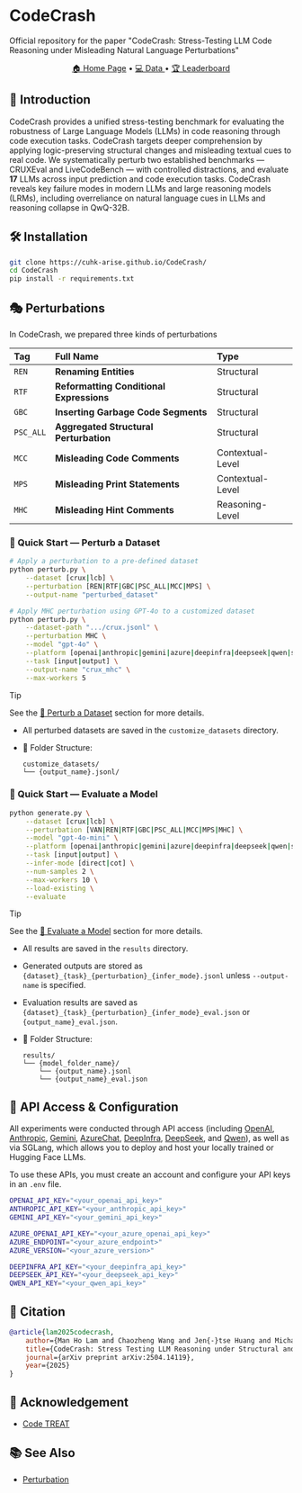 # CodeCrash
Official repository for the paper "CodeCrash: Stress-Testing LLM Code Reasoning under Misleading Natural Language Perturbations"

<p align="center">
    <a href="https://cuhk-arise.github.io/CodeCrash/">🏠 Home Page</a> •
    <a href="https://huggingface.co/datasets/CUHK-ARISE/CodeCrash">💻 Data </a> •
    <a href="https://cuhk-arise.github.io/CodeCrash/leaderboard">🏆 Leaderboard</a>
</p>

## 🧠 Introduction
CodeCrash provides a unified stress-testing benchmark for evaluating the robustness of Large Language Models (LLMs) in code reasoning through code execution tasks. CodeCrash targets deeper comprehension by applying logic-preserving structural changes and misleading textual cues to real code. We systematically perturb two established benchmarks — CRUXEval and LiveCodeBench — with controlled distractions, and evaluate **17** LLMs across input prediction and code execution tasks. CodeCrash reveals key failure modes in modern LLMs and large reasoning models (LRMs), including overreliance on natural language cues in LLMs and reasoning collapse in QwQ-32B.

## 🛠️ Installation
```bash
git clone https://cuhk-arise.github.io/CodeCrash/
cd CodeCrash
pip install -r requirements.txt
```

## 🎭 Perturbations
In CodeCrash, we prepared three kinds of perturbations

| Tag | Full Name | Type |
|:------|:-------------|:-----------------|
| `REN` | **Renaming Entities** | Structural |
| `RTF` | **Reformatting Conditional Expressions** | Structural |
| `GBC` | **Inserting Garbage Code Segments** | Structural |
| `PSC_ALL` | **Aggregated Structural Perturbation** | Structural |
| `MCC` | **Misleading Code Comments** | Contextual-Level |
| `MPS` | **Misleading Print Statements** | Contextual-Level |
| `MHC` | **Misleading Hint Comments** | Reasoning-Level |


### 🚀 Quick Start — Perturb a Dataset
```bash
# Apply a perturbation to a pre-defined dataset
python perturb.py \
    --dataset [crux|lcb] \
    --perturbation [REN|RTF|GBC|PSC_ALL|MCC|MPS] \
    --output-name "perturbed_dataset"

# Apply MHC perturbation using GPT-4o to a customized dataset
python perturb.py \
    --dataset-path ".../crux.jsonl" \
    --perturbation MHC \
    --model "gpt-4o" \
    --platform [openai|anthropic|gemini|azure|deepinfra|deepseek|qwen|sglang] \
    --task [input|output] \
    --output-name "crux_mhc" \
    --max-workers 5
```

> [!Tip]
>
> See the [🚀 Perturb a Dataset](ADVANCED_USAGE.md#-perturb-a-dataset) section for more details.

- All perturbed datasets are saved in the `customize_datasets` directory.

- 📁 Folder Structure:
    ```
    customize_datasets/
    └── {output_name}.jsonl/
    ```


### 🧪 Quick Start — Evaluate a Model
```bash
python generate.py \
    --dataset [crux|lcb] \
    --perturbation [VAN|REN|RTF|GBC|PSC_ALL|MCC|MPS|MHC] \
    --model "gpt-4o-mini" \
    --platform [openai|anthropic|gemini|azure|deepinfra|deepseek|qwen|sglang] \
    --task [input|output] \
    --infer-mode [direct|cot] \
    --num-samples 2 \
    --max-workers 10 \
    --load-existing \
    --evaluate
```

> [!Tip]
>
> See the [🧪 Evaluate a Model](ADVANCED_USAGE.md#-evaluate-a-model) section for more details.

- All results are saved in the `results` directory.

- Generated outputs are stored as `{dataset}_{task}_{perturbation}_{infer_mode}.jsonl` unless `--output-name` is specified.

- Evaluation results are saved as `{dataset}_{task}_{perturbation}_{infer_mode}_eval.json` or `{output_name}_eval.json`.

- 📁 Folder Structure:
    ```
    results/
    └── {model_folder_name}/
        └── {output_name}.jsonl
        └── {output_name}_eval.json
    ```

## 🔑 API Access & Configuration
All experiments were conducted through API access (including [OpenAI](https://platform.openai.com/docs/overview), [Anthropic](https://console.anthropic.com/login?returnTo=%2F%3F), [Gemini](https://aistudio.google.com), [AzureChat](https://azure.microsoft.com/en-us/get-started/azure-portal), [DeepInfra](https://deepinfra.com), [DeepSeek](https://platform.deepseek.com), and [Qwen](https://qwen.ai/home)), as well as via SGLang, which allows you to deploy and host your locally trained or Hugging Face LLMs.

To use these APIs, you must create an account and configure your API keys in an `.env` file.
```bash
OPENAI_API_KEY="<your_openai_api_key>"
ANTHROPIC_API_KEY="<your_anthropic_api_key>"
GEMINI_API_KEY="<your_gemini_api_key>"

AZURE_OPENAI_API_KEY="<your_azure_openai_api_key>"
AZURE_ENDPOINT="<your_azure_endpoint>"
AZURE_VERSION="<your_azure_version>"

DEEPINFRA_API_KEY="<your_deepinfra_api_key>"
DEEPSEEK_API_KEY="<your_deepseek_api_key>"
QWEN_API_KEY="<your_qwen_api_key>"
```

<!-- ## 💻 LLM-generated Code -->


## 📜 Citation

```bibtex
@article{lam2025codecrash,
    author={Man Ho Lam and Chaozheng Wang and Jen{-}tse Huang and Michael R. Lyu},
    title={CodeCrash: Stress Testing LLM Reasoning under Structural and Semantic Perturbations},
    journal={arXiv preprint arXiv:2504.14119},
    year={2025}
}
```

## 🙏 Acknowledgement
- [Code TREAT](https://code-treat.vercel.app/#home)

## 📚 See Also

- [Perturbation](PERTURBATION.md)